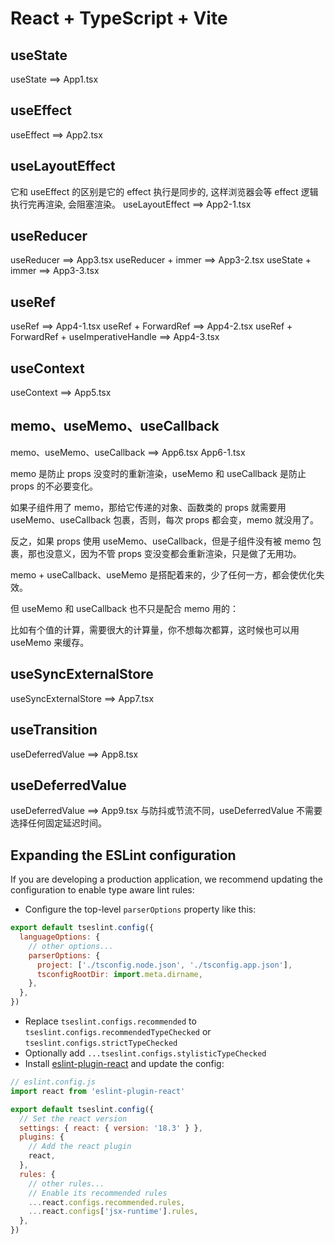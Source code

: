 # React + TypeScript + Vite

## **useState**

useState ==> App1.tsx

## **useEffect**

useEffect ==> App2.tsx

## **useLayoutEffect**

它和 useEffect 的区别是它的 effect 执行是同步的, 这样浏览器会等 effect 逻辑执行完再渲染, 会阻塞渲染。
useLayoutEffect ==> App2-1.tsx

## **useReducer**

useReducer ==> App3.tsx
useReducer + immer ==> App3-2.tsx
useState + immer ==> App3-3.tsx

## **useRef**

useRef ==> App4-1.tsx
useRef + ForwardRef ==> App4-2.tsx
useRef + ForwardRef + useImperativeHandle ==> App4-3.tsx

## **useContext**

useContext ==> App5.tsx

## **memo、useMemo、useCallback**

memo、useMemo、useCallback ==> App6.tsx App6-1.tsx

memo 是防止 props 没变时的重新渲染，useMemo 和 useCallback 是防止 props 的不必要变化。

如果子组件用了 memo，那给它传递的对象、函数类的 props 就需要用 useMemo、useCallback 包裹，否则，每次 props 都会变，memo 就没用了。

反之，如果 props 使用 useMemo、useCallback，但是子组件没有被 memo 包裹，那也没意义，因为不管 props 变没变都会重新渲染，只是做了无用功。

memo + useCallback、useMemo 是搭配着来的，少了任何一方，都会使优化失效。

但 useMemo 和 useCallback 也不只是配合 memo 用的：

比如有个值的计算，需要很大的计算量，你不想每次都算，这时候也可以用 useMemo 来缓存。

## **useSyncExternalStore**

useSyncExternalStore ==> App7.tsx

## **useTransition**

useDeferredValue ==> App8.tsx

## **useDeferredValue**

useDeferredValue ==> App9.tsx
与防抖或节流不同，useDeferredValue 不需要选择任何固定延迟时间。

## Expanding the ESLint configuration

If you are developing a production application, we recommend updating the configuration to enable type aware lint rules:

- Configure the top-level `parserOptions` property like this:

```js
export default tseslint.config({
  languageOptions: {
    // other options...
    parserOptions: {
      project: ['./tsconfig.node.json', './tsconfig.app.json'],
      tsconfigRootDir: import.meta.dirname,
    },
  },
})
```

- Replace `tseslint.configs.recommended` to `tseslint.configs.recommendedTypeChecked` or `tseslint.configs.strictTypeChecked`
- Optionally add `...tseslint.configs.stylisticTypeChecked`
- Install [eslint-plugin-react](https://github.com/jsx-eslint/eslint-plugin-react) and update the config:

```js
// eslint.config.js
import react from 'eslint-plugin-react'

export default tseslint.config({
  // Set the react version
  settings: { react: { version: '18.3' } },
  plugins: {
    // Add the react plugin
    react,
  },
  rules: {
    // other rules...
    // Enable its recommended rules
    ...react.configs.recommended.rules,
    ...react.configs['jsx-runtime'].rules,
  },
})
```
